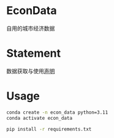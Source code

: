 # EconData
自用的城市经济数据

# Statement
数据获取与使用[声明](statement.md)

# Usage
```bash
conda create -n econ_data python=3.11
conda activate econ_data

pip install -r requirements.txt
```

